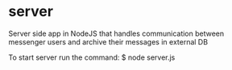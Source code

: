 # server
Server side app in NodeJS that handles communication between messenger users and archive their messages in external DB


To start server run the command:
$ node server.js
